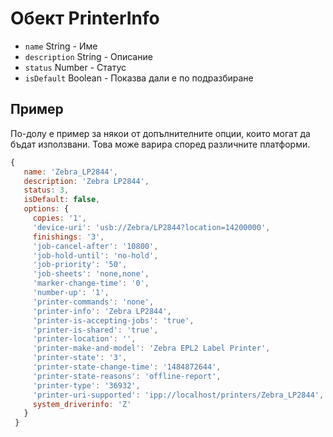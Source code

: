 # Обект PrinterInfo

* `name` String - Име
* `description` String - Описание
* `status` Number - Статус
* `isDefault` Boolean - Показва дали е по подразбиране

## Пример

По-долу е пример за някои от допълнителните опции, които могат да бъдат използвани. Това може варира според различните платформи.

```javascript
{
   name: 'Zebra_LP2844',
   description: 'Zebra LP2844',
   status: 3,
   isDefault: false,
   options: {
     copies: '1',
     'device-uri': 'usb://Zebra/LP2844?location=14200000',
     finishings: '3',
     'job-cancel-after': '10800',
     'job-hold-until': 'no-hold',
     'job-priority': '50',
     'job-sheets': 'none,none',
     'marker-change-time': '0',
     'number-up': '1',
     'printer-commands': 'none',
     'printer-info': 'Zebra LP2844',
     'printer-is-accepting-jobs': 'true',
     'printer-is-shared': 'true',
     'printer-location': '',
     'printer-make-and-model': 'Zebra EPL2 Label Printer',
     'printer-state': '3',
     'printer-state-change-time': '1484872644',
     'printer-state-reasons': 'offline-report',
     'printer-type': '36932',
     'printer-uri-supported': 'ipp://localhost/printers/Zebra_LP2844',
     system_driverinfo: 'Z'
   }
 }
```